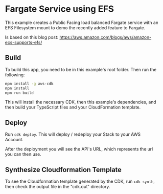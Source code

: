 # Fargate Service using EFS
This example creates a Public Facing load balanced Fargate service with an EFS Filesystem mount to demo the
recently added feature to Fargate.

Is based on this blog post: https://aws.amazon.com/blogs/aws/amazon-ecs-supports-efs/

## Build

To build this app, you need to be in this example's root folder. Then run the following:

```bash
npm install -g aws-cdk
npm install
npm run build
```

This will install the necessary CDK, then this example's dependencies, and then build your TypeScript files and your CloudFormation template.

## Deploy

Run `cdk deploy`. This will deploy / redeploy your Stack to your AWS Account.

After the deployment you will see the API's URL, which represents the url you can then use.

## Synthesize Cloudformation Template

To see the Cloudformation template generated by the CDK, run `cdk synth`, then check the output file in the "cdk.out" directory.
